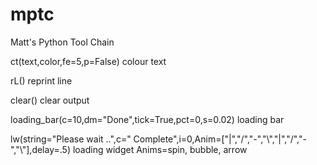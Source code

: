 # mptc

Matt's Python Tool Chain

ct(text,color,fe=5,p=False) colour text

rL() reprint line

clear() clear output

loading_bar(c=10,dm="Done",tick=True,pct=0,s=0.02) loading bar

lw(string="Please wait ..",c=" Complete",i=0,Anim=["|","/","-","\\","|","/","-","\\"],delay=.5) loading widget
Anims=spin, bubble, arrow


